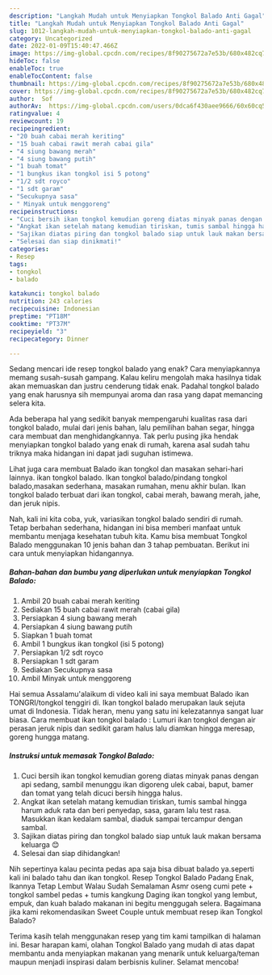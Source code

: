 ```yaml
---
description: "Langkah Mudah untuk Menyiapkan Tongkol Balado Anti Gagal"
title: "Langkah Mudah untuk Menyiapkan Tongkol Balado Anti Gagal"
slug: 1012-langkah-mudah-untuk-menyiapkan-tongkol-balado-anti-gagal
category: Uncategorized
date: 2022-01-09T15:40:47.466Z
image: https://img-global.cpcdn.com/recipes/8f90275672a7e53b/680x482cq70/tongkol-balado-foto-resep-utama.jpg
hideToc: false
enableToc: true
enableTocContent: false
thumbnail: https://img-global.cpcdn.com/recipes/8f90275672a7e53b/680x482cq70/tongkol-balado-foto-resep-utama.jpg
cover: https://img-global.cpcdn.com/recipes/8f90275672a7e53b/680x482cq70/tongkol-balado-foto-resep-utama.jpg
author:  Sof
authorAv:  https://img-global.cpcdn.com/users/0dca6f430aee9666/60x60cq50/avatar.jpg
ratingvalue: 4
reviewcount: 19
recipeingredient:
- "20 buah cabai merah keriting"
- "15 buah cabai rawit merah cabai gila"
- "4 siung bawang merah"
- "4 siung bawang putih"
- "1 buah tomat"
- "1 bungkus ikan tongkol isi 5 potong"
- "1/2 sdt royco"
- "1 sdt garam"
- "Secukupnya sasa"
- " Minyak untuk menggoreng"
recipeinstructions:
- "Cuci bersih ikan tongkol kemudian goreng diatas minyak panas dengan api sedang, sambil menunggu ikan digoreng ulek cabai, baput, bamer dan tomat yang telah dicuci bersih hingga halus."
- "Angkat ikan setelah matang kemudian tiriskan, tumis sambal hingga harum aduk rata dan beri penyedap, sasa, garam lalu test rasa. Masukkan ikan kedalam sambal, diaduk sampai tercampur dengan sambal."
- "Sajikan diatas piring dan tongkol balado siap untuk lauk makan bersama keluarga 😊"
- "Selesai dan siap dinikmati!"
categories:
- Resep
tags:
- tongkol
- balado

katakunci: tongkol balado 
nutrition: 243 calories
recipecuisine: Indonesian
preptime: "PT18M"
cooktime: "PT37M"
recipeyield: "3"
recipecategory: Dinner

---
```



Sedang mencari ide resep tongkol balado yang enak? Cara menyiapkannya memang susah-susah gampang. Kalau keliru mengolah maka hasilnya tidak akan memuaskan dan justru cenderung tidak enak. Padahal tongkol balado yang enak harusnya sih mempunyai aroma dan rasa yang dapat memancing selera kita.


Ada beberapa hal yang sedikit banyak mempengaruhi kualitas rasa dari tongkol balado, mulai dari jenis bahan, lalu pemilihan bahan segar, hingga cara membuat dan menghidangkannya. Tak perlu pusing jika hendak menyiapkan tongkol balado yang enak di rumah, karena asal sudah tahu triknya maka hidangan ini dapat jadi suguhan istimewa.

Lihat juga cara membuat Balado ikan tongkol dan masakan sehari-hari lainnya. ikan tongkol balado. Ikan tongkol balado/pindang tongkol balado,masakan sederhana, masakan rumahan, menu akhir bulan. Ikan tongkol balado terbuat dari ikan tongkol, cabai merah, bawang merah, jahe, dan jeruk nipis.


Nah, kali ini kita coba, yuk, variasikan tongkol balado sendiri di rumah. Tetap berbahan sederhana, hidangan ini bisa memberi manfaat untuk membantu menjaga kesehatan tubuh kita. Kamu bisa membuat Tongkol Balado menggunakan 10 jenis bahan dan 3 tahap pembuatan. Berikut ini cara untuk menyiapkan hidangannya.

<!--inarticleads1-->

##### Bahan-bahan dan bumbu yang diperlukan untuk menyiapkan Tongkol Balado:

1. Ambil 20 buah cabai merah keriting
1. Sediakan 15 buah cabai rawit merah (cabai gila)
1. Persiapkan 4 siung bawang merah
1. Persiapkan 4 siung bawang putih
1. Siapkan 1 buah tomat
1. Ambil 1 bungkus ikan tongkol (isi 5 potong)
1. Persiapkan 1/2 sdt royco
1. Persiapkan 1 sdt garam
1. Sediakan Secukupnya sasa
1. Ambil  Minyak untuk menggoreng


Hai semua Assalamu&#39;alaikum di video kali ini saya membuat Balado ikan TONGRI/tongkol tenggiri di. Ikan tongkol balado merupakan lauk sejuta umat di Indonesia. Tidak heran, menu yang satu ini kelezatannya sangat luar biasa. Cara membuat ikan tongkol balado : Lumuri ikan tongkol dengan air perasan jeruk nipis dan sedikit garam halus lalu diamkan hingga meresap, goreng hungga matang. 

<!--inarticleads2-->

##### Instruksi untuk memasak Tongkol Balado:

1. Cuci bersih ikan tongkol kemudian goreng diatas minyak panas dengan api sedang, sambil menunggu ikan digoreng ulek cabai, baput, bamer dan tomat yang telah dicuci bersih hingga halus.
1. Angkat ikan setelah matang kemudian tiriskan, tumis sambal hingga harum aduk rata dan beri penyedap, sasa, garam lalu test rasa. Masukkan ikan kedalam sambal, diaduk sampai tercampur dengan sambal.
1. Sajikan diatas piring dan tongkol balado siap untuk lauk makan bersama keluarga 😊
1. Selesai dan siap dihidangkan!

Nih sepertinya kalau pecinta pedas apa saja bisa dibuat balado ya.seperti kali ini balado tahu dan ikan tongkol. Resep Tongkol Balado Padang Enak, Ikannya Tetap Lembut Walau Sudah Semalaman Asmr oseng cumi pete + tongkol sambel pedas + tumis kangkung Daging ikan tongkol yang lembut, empuk, dan kuah balado makanan ini begitu menggugah selera. Bagaimana jika kami rekomendasikan Sweet Couple untuk membuat resep ikan Tongkol Balado? 

Terima kasih telah menggunakan resep yang tim kami tampilkan di halaman ini. Besar harapan kami, olahan Tongkol Balado yang mudah di atas dapat membantu anda menyiapkan makanan yang menarik untuk keluarga/teman maupun menjadi inspirasi dalam berbisnis kuliner. Selamat mencoba!
